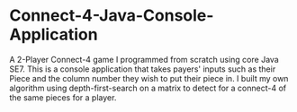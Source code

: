 # Connect-4-Java-Console-Application
A 2-Player Connect-4 game I  programmed from scratch using core Java SE7. This is a console application that takes payers' inputs such as their Piece and the column number they wish to put their piece in. I built my own algorithm using depth-first-search on a matrix to detect for a connect-4 of the same pieces for a player.
